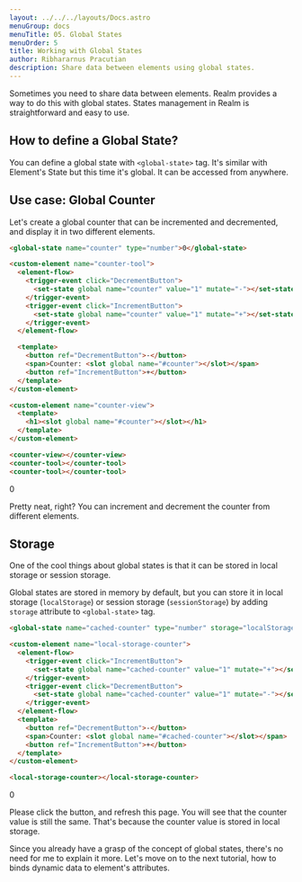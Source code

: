 ```yaml
---
layout: ../../../layouts/Docs.astro
menuGroup: docs
menuTitle: 05. Global States
menuOrder: 5
title: Working with Global States
author: Ribhararnus Pracutian
description: Share data between elements using global states.
---
```


Sometimes you need to share data between elements. Realm provides a way to do this with global states. States management in Realm is straightforward and easy to use.

## How to define a Global State?

You can define a global state with `<global-state>` tag. It's similar with <anchor-link href="/docs/learn/states">Element's State</anchor-link> but this time it's global. It can be accessed from anywhere.

## Use case: Global Counter

Let's create a global counter that can be incremented and decremented, and display it in two different elements.

```html
<global-state name="counter" type="number">0</global-state>

<custom-element name="counter-tool">
  <element-flow>
    <trigger-event click="DecrementButton">
      <set-state global name="counter" value="1" mutate="-"></set-state>
    </trigger-event>
    <trigger-event click="IncrementButton">
      <set-state global name="counter" value="1" mutate="+"></set-state>
    </trigger-event>
  </element-flow>

  <template>
    <button ref="DecrementButton">-</button>
    <span>Counter: <slot global name="#counter"></slot></span>
    <button ref="IncrementButton">+</button>
  </template>
</custom-element>

<custom-element name="counter-view">
  <template>
    <h1><slot global name="#counter"></slot></h1>
  </template>
</custom-element>

<counter-view></counter-view>
<counter-tool></counter-tool>
<counter-tool></counter-tool>
```

<global-state name="counter" type="number">0</global-state>

<custom-element name="counter-tool">
  <element-flow>
    <trigger-event click="DecrementButton">
      <set-state global name="counter" value="1" mutate="-"></set-state>
    </trigger-event>
    <trigger-event click="IncrementButton">
      <set-state global name="counter" value="1" mutate="+"></set-state>
    </trigger-event>
  </element-flow>
  <template>
    <button ref="DecrementButton">-</button>
    <span>Counter: <slot global name="#counter"></slot></span>
    <button ref="IncrementButton">+</button>
  </template>
</custom-element>

<custom-element name="counter-view">
  <template>
    <h1><slot global name="#counter"></slot></h1>
  </template>
</custom-element>

<realm-demo>
  <counter-view></counter-view>
  <counter-tool></counter-tool>
  <counter-tool></counter-tool>
</realm-demo>

Pretty neat, right? You can increment and decrement the counter from different elements.

## Storage

One of the cool things about global states is that it can be stored in local storage or session storage.

Global states are stored in memory by default, but you can store it in local storage (`localStorage`) or session storage (`sessionStorage`) by adding `storage` attribute to `<global-state>` tag.

```html
<global-state name="cached-counter" type="number" storage="localStorage">0</global-state>

<custom-element name="local-storage-counter">
  <element-flow>
    <trigger-event click="IncrementButton">
      <set-state global name="cached-counter" value="1" mutate="+"></set-state>
    </trigger-event>
    <trigger-event click="DecrementButton">
      <set-state global name="cached-counter" value="1" mutate="-"></set-state>
    </trigger-event>
  </element-flow>
  <template>
    <button ref="DecrementButton">-</button>
    <span>Counter: <slot global name="#cached-counter"></slot></span>
    <button ref="IncrementButton">+</button>
  </template>
</custom-element>

<local-storage-counter></local-storage-counter>
```

<global-state name="cached-counter" type="number" storage="localStorage">0</global-state>

<custom-element name="local-storage-counter">
  <element-flow>
    <trigger-event click="IncrementButton">
      <set-state global name="cached-counter" value="1" mutate="+"></set-state>
    </trigger-event>
    <trigger-event click="DecrementButton">
      <set-state global name="cached-counter" value="1" mutate="-"></set-state>
    </trigger-event>
  </element-flow>
  <template>
    <button ref="DecrementButton">-</button>
    <span>Counter: <slot global name="#cached-counter"></slot></span>
    <button ref="IncrementButton">+</button>
  </template>
</custom-element>

<realm-demo>
  <local-storage-counter></local-storage-counter>
</realm-demo>

Please click the button, and refresh this page. You will see that the counter value is still the same. That's because the counter value is stored in local storage.

Since you already have a grasp of the concept of global states, there's no need for me to explain it more. Let's move on to the next tutorial, <anchor-link href="/docs/learn/bindings">how to binds dynamic data to element's attributes</anchor-link>.
